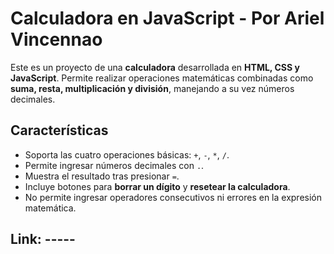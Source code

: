 # Calculadora en JavaScript - Por Ariel Vincennao

Este es un proyecto de una **calculadora** desarrollada en **HTML, CSS y JavaScript**. Permite realizar operaciones matemáticas combinadas como **suma, resta, multiplicación y división**, manejando a su vez números decimales.

## Características

- Soporta las cuatro operaciones básicas: `+`, `-`, `*`, `/`.  
- Permite ingresar números decimales con `.`.  
- Muestra el resultado tras presionar `=`.  
- Incluye botones para **borrar un dígito** y **resetear la calculadora**.  
- No permite ingresar operadores consecutivos ni errores en la expresión matemática.

## Link: -----

